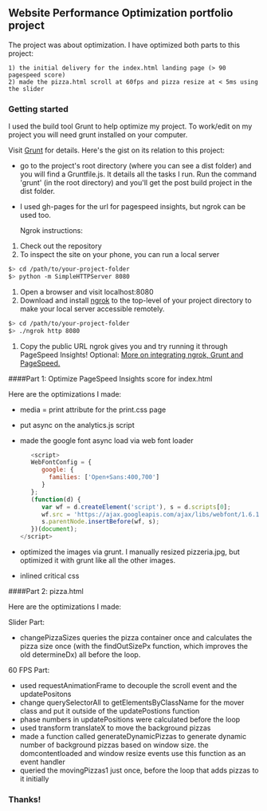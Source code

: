 ## Website Performance Optimization portfolio project

The project was about optimization.  I have optimized both parts to this project: 

	1) the initial delivery for the index.html landing page (> 90 pagespeed score)  
	2) made the pizza.html scroll at 60fps and pizza resize at < 5ms using the slider

### Getting started

I used the build tool Grunt to help optimize my project. To work/edit on my project you will need grunt installed on your computer.

Visit [Grunt](http://gruntjs.com/getting-started) for details.  Here's the gist on its relation to this project:

* go to the project's root directory (where you can see a dist folder) and you will find a Gruntfile.js.  It details all the tasks I run.  Run the command 'grunt' (in the root directory)
  and you'll get the post build project in the dist folder.

* I used gh-pages for the url for pagespeed insights, but ngrok can be used too.  

  Ngrok instructions:

1. Check out the repository
1. To inspect the site on your phone, you can run a local server

  ```bash
  $> cd /path/to/your-project-folder
  $> python -m SimpleHTTPServer 8080
  ```

1. Open a browser and visit localhost:8080
1. Download and install [ngrok](https://ngrok.com/) to the top-level of your project directory to make your local server accessible remotely.

  ``` bash
  $> cd /path/to/your-project-folder
  $> ./ngrok http 8080
  ```

1. Copy the public URL ngrok gives you and try running it through PageSpeed Insights! Optional: [More on integrating ngrok, Grunt and PageSpeed.](http://www.jamescryer.com/2014/06/12/grunt-pagespeed-and-ngrok-locally-testing/)

####Part 1: Optimize PageSpeed Insights score for index.html

Here are the optimizations I made:
* media = print attribute for the print.css page
* put async on the analytics.js script
* made the google font async load via web font loader

	```javascript
	   <script>
	   WebFontConfig = {
	      google: {
	        families: ['Open+Sans:400,700']
	      }
	   };
	   (function(d) {
	      var wf = d.createElement('script'), s = d.scripts[0];
	      wf.src = 'https://ajax.googleapis.com/ajax/libs/webfont/1.6.16/webfont.js';
	      s.parentNode.insertBefore(wf, s);
	   })(document);
	</script>
	```
* optimized the images via grunt. I manually resized pizzeria.jpg, but optimized it with grunt like all the other images.
* inlined critical css

####Part 2: pizza.html

Here are the optimizations I made:

Slider Part:
* changePizzaSizes queries the pizza container once and calculates the pizza size once (with the findOutSizePx function, which improves the old determineDx) all before the loop.

60 FPS Part:
* used requestAnimationFrame to decouple the scroll event and the updatePositons
* change querySelectorAll to getElementsByClassName for the mover class and put it outside of the updatePostions function
* phase numbers in updatePositions were calculated before the loop
* used transform translateX to move the background pizzas
* made a function called generateDynamicPizzas to generate dynamic number of background pizzas based on window size.  the domcontentloaded and window resize events use this function as an 
  event handler
* queried the movingPizzas1 just once, before the loop that adds pizzas to it initially

### Thanks!


